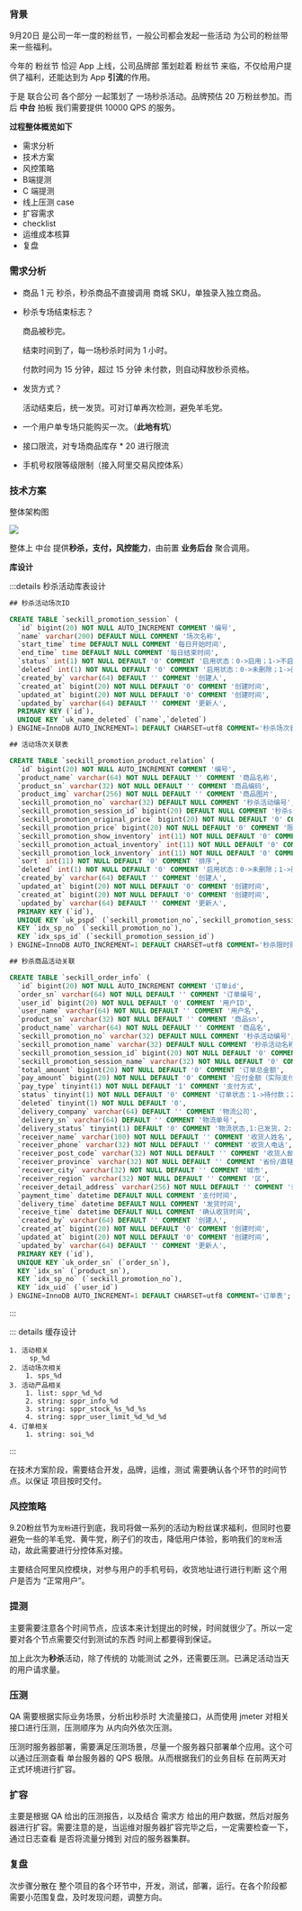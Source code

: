 ### 背景

9月20日 是公司一年一度的粉丝节，一般公司都会发起一些活动 为公司的粉丝带来一些福利。

今年的 粉丝节 恰迎 App 上线，公司品牌部 策划趁着 粉丝节 来临，不仅给用户提供了福利，还能达到为 App **引流**的作用。

于是 联合公司 各个部分 一起策划了 一场秒杀活动。品牌预估 20 万粉丝参加。而后 **中台** 拍板 我们需要提供 10000 QPS 的服务。



**过程整体概览如下**

- 需求分析
- 技术方案
- 风控策略
- B端提测
- C 端提测
- 线上压测 case
- 扩容需求
- checklist
- 运维成本核算
- 复盘



### 需求分析

- 商品 1 元 秒杀，秒杀商品不直接调用 商城 SKU，单独录入独立商品。

- 秒杀专场结束标志？

  商品被秒完。

  结束时间到了，每一场秒杀时间为 1 小时。

  付款时间为 15 分钟，超过 15 分钟 未付款，则自动释放秒杀资格。

- 发货方式？

  活动结束后，统一发货。可对订单再次检测，避免羊毛党。

- 一个用户单专场只能购买一次。（**此地有坑**）

- 接口限流，对专场商品库存 * 20 进行限流

- 手机号权限等级限制（接入阿里交易风控体系）



### 技术方案

整体架构图


![](../.vuepress/public/1600739080534.svg)



整体上 中台 提供**秒杀，支付，风控能力**，由前置 **业务后台** 聚合调用。

**库设计** 

:::details 秒杀活动库表设计

```sql
## 秒杀活动场次ID

CREATE TABLE `seckill_promotion_session` (
  `id` bigint(20) NOT NULL AUTO_INCREMENT COMMENT '编号',
  `name` varchar(200) DEFAULT NULL COMMENT '场次名称',
  `start_time` time DEFAULT NULL COMMENT '每日开始时间',
  `end_time` time DEFAULT NULL COMMENT '每日结束时间',
  `status` int(1) NOT NULL DEFAULT '0' COMMENT '启用状态：0->启用；1->不启用',
  `deleted` int(1) NOT NULL DEFAULT '0' COMMENT '启用状态：0->未删除；1->删除',
  `created_by` varchar(64) DEFAULT '' COMMENT '创建人',
  `created_at` bigint(20) NOT NULL DEFAULT '0' COMMENT '创建时间',
  `updated_at` bigint(20) NOT NULL DEFAULT '0' COMMENT '创建时间',
  `updated_by` varchar(64) DEFAULT '' COMMENT '更新人',
  PRIMARY KEY (`id`),
  UNIQUE KEY `uk_name_deleted` (`name`,`deleted`)
) ENGINE=InnoDB AUTO_INCREMENT=1 DEFAULT CHARSET=utf8 COMMENT='秒杀场次表';

## 活动场次关联表

CREATE TABLE `seckill_promotion_product_relation` (
  `id` bigint(20) NOT NULL AUTO_INCREMENT COMMENT '编号',
  `product_name` varchar(64) NOT NULL DEFAULT '' COMMENT '商品名称',
  `product_sn` varchar(32) NOT NULL DEFAULT '' COMMENT '商品编码',
  `product_img` varchar(256) NOT NULL DEFAULT '' COMMENT '商品图片',
  `seckill_promotion_no` varchar(32) DEFAULT NULL COMMENT '秒杀活动编号',
  `seckill_promotion_session_id` bigint(20) DEFAULT NULL COMMENT '秒杀session编号',
  `seckill_promotion_original_price` bigint(20) NOT NULL DEFAULT '0' COMMENT '秒杀活动原价',
  `seckill_promotion_price` bigint(20) NOT NULL DEFAULT '0' COMMENT '限时秒杀活动价格',
  `seckill_promotion_show_inventory` int(11) NOT NULL DEFAULT '0' COMMENT '展示活动商品数量',
  `seckill_promotion_actual_inventory` int(11) NOT NULL DEFAULT '0' COMMENT '实际库存购数量',
  `seckill_promotion_lock_inventory` int(11) NOT NULL DEFAULT '0' COMMENT '锁定库存数量',
  `sort` int(11) NOT NULL DEFAULT '0' COMMENT '排序',
  `deleted` int(1) NOT NULL DEFAULT '0' COMMENT '启用状态：0->未删除；1->删除',
  `created_by` varchar(64) DEFAULT '' COMMENT '创建人',
  `updated_at` bigint(20) NOT NULL DEFAULT '0' COMMENT '创建时间',
  `created_at` bigint(20) NOT NULL DEFAULT '0' COMMENT '创建时间',
  `updated_by` varchar(64) DEFAULT '' COMMENT '更新人',
  PRIMARY KEY (`id`),
  UNIQUE KEY `uk_pspd` (`seckill_promotion_no`,`seckill_promotion_session_id`,`product_sn`,`deleted`),
  KEY `idx_sp_no` (`seckill_promotion_no`),
  KEY `idx_sps_id` (`seckill_promotion_session_id`)
) ENGINE=InnoDB AUTO_INCREMENT=1 DEFAULT CHARSET=utf8 COMMENT='秒杀限时购与商品关系表';

## 秒杀商品活动关联

CREATE TABLE `seckill_order_info` (
  `id` bigint(20) NOT NULL AUTO_INCREMENT COMMENT '订单id',
  `order_sn` varchar(64) NOT NULL DEFAULT '' COMMENT '订单编号',
  `user_id` bigint(20) NOT NULL DEFAULT '0' COMMENT '用户ID',
  `user_name` varchar(64) NOT NULL DEFAULT '' COMMENT '用户名',
  `product_sn` varchar(32) NOT NULL DEFAULT '' COMMENT '商品sn',
  `product_name` varchar(64) NOT NULL DEFAULT '' COMMENT '商品名',
  `seckill_promotion_no` varchar(32) DEFAULT NULL COMMENT '秒杀活动编号',
  `seckill_promotion_name` varchar(32) DEFAULT NULL COMMENT '秒杀活动名称',
  `seckill_promotion_session_id` bigint(20) NOT NULL DEFAULT '0' COMMENT '活动场次ID',
  `seckill_promotion_session_name` varchar(32) NOT NULL DEFAULT '0' COMMENT '活动场次名称',
  `total_amount` bigint(20) NOT NULL DEFAULT '0' COMMENT '订单总金额',
  `pay_amount` bigint(20) NOT NULL DEFAULT '0' COMMENT '应付金额（实际支付金额）',
  `pay_type` tinyint(1) NOT NULL DEFAULT '1' COMMENT '支付方式',
  `status` tinyint(1) NOT NULL DEFAULT '0' COMMENT '订单状态：1->待付款；2->已支付；3->已取消；4->已完成',
  `deleted` tinyint(1) NOT NULL DEFAULT '0',
  `delivery_company` varchar(64) DEFAULT '' COMMENT '物流公司',
  `delivery_sn` varchar(64) DEFAULT '' COMMENT '物流单号',
  `delivery_status` tinyint(1) DEFAULT '0' COMMENT '物流状态,1:已发货，2:已签收,3:已完成',
  `receiver_name` varchar(100) NOT NULL DEFAULT '' COMMENT '收货人姓名',
  `receiver_phone` varchar(32) NOT NULL DEFAULT '' COMMENT '收货人电话',
  `receiver_post_code` varchar(32) NOT NULL DEFAULT '' COMMENT '收货人邮编',
  `receiver_province` varchar(32) NOT NULL DEFAULT '' COMMENT '省份/直辖市',
  `receiver_city` varchar(32) NOT NULL DEFAULT '' COMMENT '城市',
  `receiver_region` varchar(32) NOT NULL DEFAULT '' COMMENT '区',
  `receiver_detail_address` varchar(256) NOT NULL DEFAULT '' COMMENT '详细地址',
  `payment_time` datetime DEFAULT NULL COMMENT '支付时间',
  `delivery_time` datetime DEFAULT NULL COMMENT '发货时间',
  `receive_time` datetime DEFAULT NULL COMMENT '确认收货时间',
  `created_by` varchar(64) DEFAULT '' COMMENT '创建人',
  `created_at` bigint(20) NOT NULL DEFAULT '0' COMMENT '创建时间',
  `updated_at` bigint(20) NOT NULL DEFAULT '0' COMMENT '创建时间',
  `updated_by` varchar(64) DEFAULT '' COMMENT '更新人',
  PRIMARY KEY (`id`),
  UNIQUE KEY `uk_order_sn` (`order_sn`),
  KEY `idx_sn` (`product_sn`),
  KEY `idx_sp_no` (`seckill_promotion_no`),
  KEY `idx_uid` (`user_id`)
) ENGINE=InnoDB AUTO_INCREMENT=1 DEFAULT CHARSET=utf8 COMMENT='订单表';
```

:::



::: details 缓存设计

```
1. 活动相关
     sp_%d
2. 活动场次相关
    1. sps_%d
3. 活动产品相关
    1. list: sppr_%d_%d
    2. string: sppr_info_%d
    3. string: sppr_stock_%s_%d_%s
    4. string: sppr_user_limit_%d_%d_%d
4. 订单相关
    1. string: soi_%d
```

:::



在技术方案阶段，需要结合开发，品牌，运维，测试 需要确认各个环节的时间节点。以保证 项目按时交付。



### 风控策略

 9.20粉丝节为`宠粉`进行到底，我司将做一系列的活动为粉丝谋求福利，但同时也要避免一些的羊毛党、黄牛党，刷子们的攻击，降低用户体验，影响我们的`宠粉`活动，故此需要进行分控体系对接。

主要结合阿里风控模块，对参与用户的手机号码，收货地址进行进行判断 这个用户是否为 “正常用户”。



### 提测

主要需要注意各个时间节点，应该本来计划提出的时候，时间就很少了。所以一定要对各个节点需要交付到测试的东西 时间上都要得到保证。

加上此次为**秒杀**活动，除了传统的 功能测试 之外，还需要压测。已满足活动当天的用户请求量。



### 压测

QA 需要根据实际业务场景，分析出秒杀时 大流量接口，从而使用 jmeter 对相关接口进行压测，压测顺序为 从内向外依次压测。

压测时服务器部署，需要满足压测场景，尽量一个服务器只部署单个应用。这个可以通过压测查看 单台服务器的 QPS 极限。从而根据我们的业务目标 在前两天对正式环境进行扩容。



### 扩容

主要是根据 QA 给出的压测报告，以及结合 需求方 给出的用户数据，然后对服务器进行扩容。需要注意的是，当运维对服务器扩容完毕之后，一定需要检查一下，通过日志查看 是否将流量分摊到 对应的服务器集群。



### 复盘

次步骤分散在 整个项目的各个环节中，开发，测试，部署，运行。在各个阶段都需要小范围复盘，及时发现问题，调整方向。

